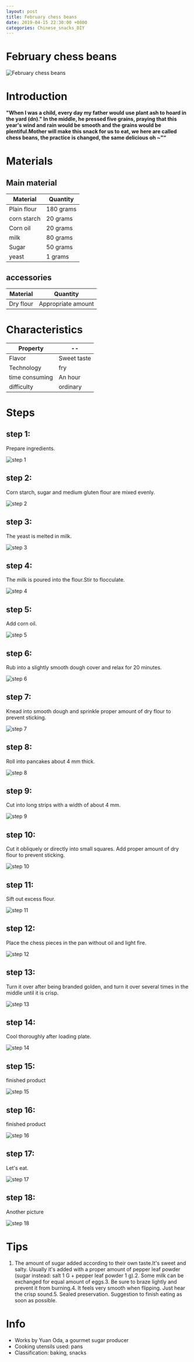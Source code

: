 ```yaml
---
layout: post
title: February chess beans
date: 2019-04-15 22:30:00 +0800
categories: Chinese_snacks_DIY
---
```


# February chess beans

![February chess beans]({{site.baseurl}}/img/447048/447048.jpg)

# Introduction

**"When I was a child, every day my father would use plant ash to hoard in the yard (dn)." In the middle, he pressed five grains, praying that this year's wind and rain would be smooth and the grains would be plentiful.Mother will make this snack for us to eat, we here are called chess beans, the practice is changed, the same delicious oh ~"“**

# Materials


## Main material

Material|Quantity
--|--
Plain flour|180 grams
corn starch|20 grams
Corn oil|20 grams
milk|80 grams
Sugar|50 grams
yeast|1 grams

## accessories

Material|Quantity
--|--
Dry flour|Appropriate amount

# Characteristics

Property|--
--|--
Flavor|Sweet taste
Technology|fry
time consuming|An hour
difficulty|ordinary

# Steps

## step 1:

Prepare ingredients.

![step 1]({{site.baseurl}}/img/447048/1.jpg)

## step 2:

Corn starch, sugar and medium gluten flour are mixed evenly.

![step 2]({{site.baseurl}}/img/447048/2.jpg)

## step 3:

The yeast is melted in milk.

![step 3]({{site.baseurl}}/img/447048/3.jpg)

## step 4:

The milk is poured into the flour.Stir to flocculate.

![step 4]({{site.baseurl}}/img/447048/4.jpg)

## step 5:

Add corn oil.

![step 5]({{site.baseurl}}/img/447048/5.jpg)

## step 6:

Rub into a slightly smooth dough cover and relax for 20 minutes.

![step 6]({{site.baseurl}}/img/447048/6.jpg)

## step 7:

Knead into smooth dough and sprinkle proper amount of dry flour to prevent sticking.

![step 7]({{site.baseurl}}/img/447048/7.jpg)

## step 8:

Roll into pancakes about 4 mm thick.

![step 8]({{site.baseurl}}/img/447048/8.jpg)

## step 9:

Cut into long strips with a width of about 4 mm.

![step 9]({{site.baseurl}}/img/447048/9.jpg)

## step 10:

Cut it obliquely or directly into small squares. Add proper amount of dry flour to prevent sticking.

![step 10]({{site.baseurl}}/img/447048/10.jpg)

## step 11:

Sift out excess flour.

![step 11]({{site.baseurl}}/img/447048/11.jpg)

## step 12:

Place the chess pieces in the pan without oil and light fire.

![step 12]({{site.baseurl}}/img/447048/12.jpg)

## step 13:

Turn it over after being branded golden, and turn it over several times in the middle until it is crisp.

![step 13]({{site.baseurl}}/img/447048/13.jpg)

## step 14:

Cool thoroughly after loading plate.

![step 14]({{site.baseurl}}/img/447048/14.jpg)

## step 15:

finished product

![step 15]({{site.baseurl}}/img/447048/15.jpg)

## step 16:

finished product

![step 16]({{site.baseurl}}/img/447048/16.jpg)

## step 17:

Let's eat.

![step 17]({{site.baseurl}}/img/447048/17.jpg)

## step 18:

Another picture

![step 18]({{site.baseurl}}/img/447048/18.jpg)

# Tips

1. The amount of sugar added according to their own taste.It's sweet and salty. Usually it's added with a proper amount of pepper leaf powder (sugar instead: salt 1 G + pepper leaf powder 1 g).2. Some milk can be exchanged for equal amount of eggs.3. Be sure to braze lightly and prevent it from burning.4. It feels very smooth when flipping. Just hear the crisp sound.5. Sealed preservation. Suggestion to finish eating as soon as possible.

# Info

- Works by Yuan Oda, a gourmet sugar producer
- Cooking utensils used: pans
- Classification: baking, snacks